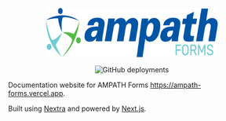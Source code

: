 <div align="center">
  <img src="./public/logo.svg" alt="AMPATH logo" height="100" width="350" />
</div>

<div align="center">

![GitHub deployments](https://img.shields.io/github/deployments/denniskigen/ampath-forms/production?label=vercel&logo=vercel&logoColor=white)

</div>

Documentation website for AMPATH Forms https://ampath-forms.vercel.app.

Built using [Nextra](https://github.com/shuding/nextra) and powered by [Next.js](https://github.com/vercel/next.js).
